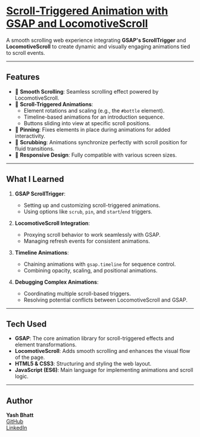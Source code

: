# [Scroll-Triggered Animation with GSAP and LocomotiveScroll](https://y-ashbhatt.github.io/GSAP-Practice-Bottle/)

A smooth scrolling web experience integrating **GSAP's ScrollTrigger** and **LocomotiveScroll** to create dynamic and visually engaging animations tied to scroll events.

---

## Features

- 🌟 **Smooth Scrolling**: Seamless scrolling effect powered by LocomotiveScroll.  
- 🎯 **Scroll-Triggered Animations**: 
  - Element rotations and scaling (e.g., the `#bottle` element).  
  - Timeline-based animations for an introduction sequence.  
  - Buttons sliding into view at specific scroll positions.  
- 📌 **Pinning**: Fixes elements in place during animations for added interactivity.  
- 🔄 **Scrubbing**: Animations synchronize perfectly with scroll position for fluid transitions.  
- 📱 **Responsive Design**: Fully compatible with various screen sizes.

---

## What I Learned

1. **GSAP ScrollTrigger**:  
   - Setting up and customizing scroll-triggered animations.  
   - Using options like `scrub`, `pin`, and `start`/`end` triggers.  

2. **LocomotiveScroll Integration**:  
   - Proxying scroll behavior to work seamlessly with GSAP.  
   - Managing refresh events for consistent animations.  

3. **Timeline Animations**:  
   - Chaining animations with `gsap.timeline` for sequence control.  
   - Combining opacity, scaling, and positional animations.

4. **Debugging Complex Animations**:  
   - Coordinating multiple scroll-based triggers.  
   - Resolving potential conflicts between LocomotiveScroll and GSAP.

---

## Tech Used

- **GSAP**: The core animation library for scroll-triggered effects and element transformations.  
- **LocomotiveScroll**: Adds smooth scrolling and enhances the visual flow of the page.  
- **HTML5 & CSS3**: Structuring and styling the web layout.  
- **JavaScript (ES6)**: Main language for implementing animations and scroll logic.

---


## Author

**Yash Bhatt**  
[GitHub](https://github.com/y-ashbhatt)  
[LinkedIn](https://www.linkedin.com/in/yashbhatt30)
